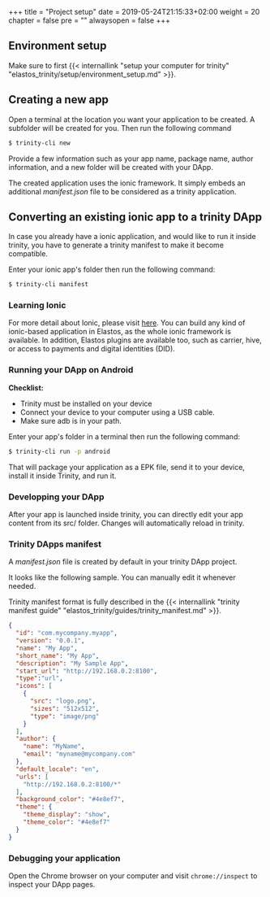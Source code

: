+++
title = "Project setup"
date = 2019-05-24T21:15:33+02:00
weight = 20
chapter = false
pre = ""
alwaysopen = false
+++ 

## Environment setup

Make sure to first {{< internallink "setup your computer for trinity" "elastos_trinity/setup/environment_setup.md" >}}.

## Creating a new app

Open a terminal at the location you want your application to be created. A subfolder will be created for you. Then run the following command

```bash
$ trinity-cli new
```

Provide a few information such as your app name, package name, author information, and a new folder will be created with your DApp.

The created application uses the ionic framework. It simply embeds an additional *manifest.json* file to be considered as a trinity application.

## Converting an existing ionic app to a trinity DApp

In case you already have a ionic application, and would like to run it inside trinity, you have to generate a trinity manifest to make it become compatible. 

Enter your ionic app's folder then run the following command:

```bash
$ trinity-cli manifest
```

### Learning Ionic

For more detail about Ionic, please visit [here](https://ionicframework.com/docs/).
You can build any kind of ionic-based application in Elastos, as the whole ionic framework is available. In addition, Elastos plugins are available too, such as carrier, hive, or access to payments and digital identities (DID).

### Running your DApp on Android

**Checklist:**

- Trinity must be installed on your device
- Connect your device to your computer using a USB cable.
- Make sure adb is in your path.

Enter your app's folder in a terminal then run the following command:

```bash
$ trinity-cli run -p android
```

That will package your application as a EPK file, send it to your device, install it inside Trinity, and run it.

### Developping your DApp

After your app is launched inside trinity, you can directly edit your app content from its src/ folder. Changes will automatically reload in trinity.

### Trinity DApps manifest

A *manifest.json* file is created by default in your trinity DApp project. 

It looks like the following sample. You can manually edit it whenever needed. 

Trinity manifest format is fully described in the {{< internallink "trinity manifest guide" "elastos_trinity/guides/trinity_manifest.md" >}}.

   ```json
   {
     "id": "com.mycompany.myapp",
     "version": "0.0.1",
     "name": "My App",
     "short_name": "My App",
     "description": "My Sample App",
     "start_url": "http://192.168.0.2:8100",
     "type":"url",
     "icons": [
       {
         "src": "logo.png",
         "sizes": "512x512",
         "type": "image/png"
       }
     ],
     "author": {
       "name": "MyName",
       "email": "myname@mycompany.com"
     },
     "default_locale": "en",
     "urls": [
       "http://192.168.0.2:8100/*"
     ],
     "background_color": "#4e8ef7",
     "theme": {
       "theme_display": "show",
       "theme_color": "#4e8ef7"
     }
   }
   ```

### Debugging your application
   
Open the Chrome browser on your computer and visit `chrome://inspect` to inspect your DApp pages.
